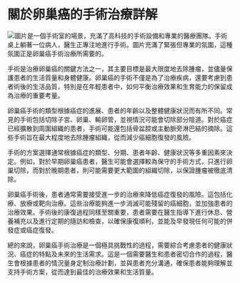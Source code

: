 # 關於卵巢癌的手術治療詳解 
![圖片是一個手術室的場景，充滿了高科技的手術設備和專業的醫療團隊。手術桌上躺著一位病人，醫生正專注地進行手術。圖片充滿了緊張但專業的氛圍，這種氛圍正是卵巢癌手術治療所需要的。](https://i.imgur.com/WA3q5Te.jpeg)

手術是治療卵巢癌的關鍵方法之一，其主要目標是最大限度地去除腫瘤，並儘量保護患者的生活質量和身體健康。卵巢癌的手術不僅是為了治療疾病，還要考慮到患者術後的生活品質，特別是在年輕患者中，如何平衡治療效果和生育能力的保留成為治療的重要考量。

卵巢癌手術的類型根據癌症的進展、患者的年齡以及整體健康狀況而有所不同。常見的手術包括切除子宮、卵巢、輸卵管，並視情況可能會切除部分陰道。對於癌症已經擴散到周圍組織的患者，手術可能還包括骨盆腔或主動脈旁淋巴結的摘除。這些手術旨在最大程度地去除腫瘤組織，從而減少癌細胞復發的風險。

手術的方案選擇通常根據癌症的類型、分期、患者年齡、健康狀況等多重因素來決定。例如，對於早期卵巢癌患者，醫生可能會選擇較為保守的手術方式，只進行卵巢切除，而對於晚期患者，則可能需要更大範圍的組織切除，以保證腫瘤被徹底清除。

卵巢癌手術後，患者通常需要接受進一步的治療來降低癌症復發的風險。這包括化療、放療或靶向治療。這些治療能夠進一步消滅可能殘留的癌細胞，並加強患者的治療效果。手術後的康復過程同樣至關重要，患者需要在醫生指導下進行休息、營養補充以及進行定期的隨訪和檢查，以確保康復順利，並能及早發現任何可能的併發症或癌症復發。

總的來說，卵巢癌手術治療是一個極具挑戰性的過程，需要綜合考慮患者的健康狀況、癌症的特點及未來的生活需求。這是一個需要醫生和患者密切合作的過程，醫生會根據患者的情況量身定制治療計劃，並與患者充分溝通，確保患者能夠理解並支持手術方案，從而達到最佳的治療效果和生活質量。
